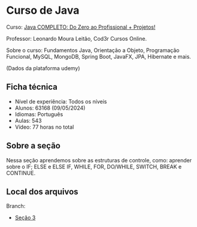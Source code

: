 # Curso de Java

Curso: [Java COMPLETO: Do Zero ao Profissional + Projetos!](https://www.udemy.com/course/fundamentos-de-programacao-com-java/)


Professor: Leonardo Moura Leitão, Cod3r Cursos Online.

Sobre o curso: Fundamentos Java, Orientação a Objeto, Programação Funcional, MySQL, MongoDB, Spring Boot, JavaFX, JPA, Hibernate e mais.

(Dados da plataforma udemy)

## Ficha técnica
- Nível de experiência: Todos os níveis
- Alunos: 63168 (09/05/2024)
- Idiomas: Português
- Aulas: 543
- Vídeo: 77 horas no total

## Sobre a seção
Nessa seção aprendemos sobre as estruturas de controle, como: aprender sobre o IF; ELSE e ELSE IF, WHILE, FOR, DO/WHILE, SWITCH, BREAK e CONTINUE.

## Local dos arquivos


Branch:

- [Seção 3](https://github.com/Diog0-SA/Udemy-Java/tree/se%C3%A7%C3%A3o3)
